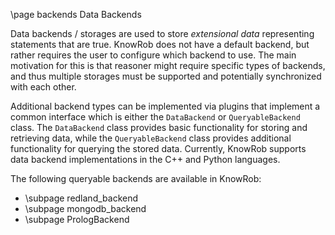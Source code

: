 \page backends Data Backends

Data backends / storages are used to store *extensional data* representing statements that are true.
KnowRob does not have a default backend, but rather requires the user to configure which backend to use.
The main motivation for this is that reasoner might require specific types of backends, and thus multiple
storages must be supported and potentially synchronized with each other.

Additional backend types can be implemented via plugins that implement a common interface which is
either the `DataBackend` or `QueryableBackend` class.
The `DataBackend` class provides basic functionality for storing and retrieving data, while the `QueryableBackend`
class provides additional functionality for querying the stored data.
Currently, KnowRob supports data backend implementations in the C++ and Python languages.

The following queryable backends are available in KnowRob:

- \subpage redland_backend
- \subpage mongodb_backend
- \subpage PrologBackend
